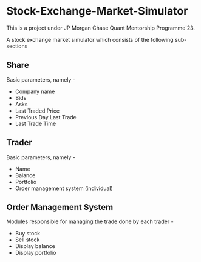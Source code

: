 # Stock-Exchange-Market-Simulator

This is a project under JP Morgan Chase Quant Mentorship Programme'23.

A stock exchange market simulator which consists of the following sub-sections

## Share
Basic parameters, namely -
- Company name
- Bids
- Asks
- Last Traded Price
- Previous Day Last Trade
- Last Trade Time
  
## Trader
Basic parameters, namely -
- Name
- Balance
- Portfolio
- Order management system (individual)


## Order Management System
Modules responsible for managing the trade done by each trader -
- Buy stock
- Sell stock
- Display balance
- Display portfolio

